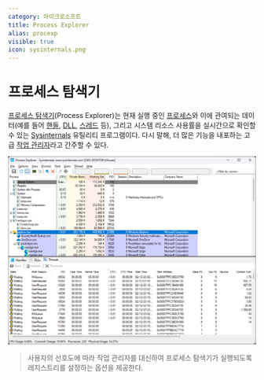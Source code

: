 ```yaml
---
category: 마이크로소프트
title: Process Explorer
alias: procexp
visible: true
icon: sysinternals.png
---
```

# 프로세스 탐색기
[프로세스 탐색기](https://learn.microsoft.com/en-us/sysinternals/downloads/process-explorer)(Process Explorer)는 현재 실행 중인 [프로세스](ko.Process.md)와 이에 관여되는 데이터(예를 들어 [핸들](ko.Process.md#핸들), [DLL](ko.C.md#라이브러리), [스레드](ko.Process.md#스레드) 등), 그리고 시스템 리소스 사용률을 실시간으로 확인할 수 있는 [Sysinternals](ko.Sysinternals.md) 유틸리티 프로그램이다. 다시 말해, 더 많은 기능을 내포하는 고급 [작업 관리자](https://ko.wikipedia.org/wiki/작업_관리자_(윈도우))라고 간주할 수 있다.

![프로세스 탐색기 유틸리티 프로그램](./images/sysinternals_procexp.png)

> 사용자의 선호도에 따라 작업 관리자를 대신하여 프로세스 탐색기가 실행되도록 레지스트리를 설정하는 옵션을 제공한다.
